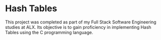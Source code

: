 # Hash Tables
This project was completed as part of my Full Stack Software Engineering studies at ALX. Its objective is to gain proficiency in implementing Hash Tables using the C programming language.
